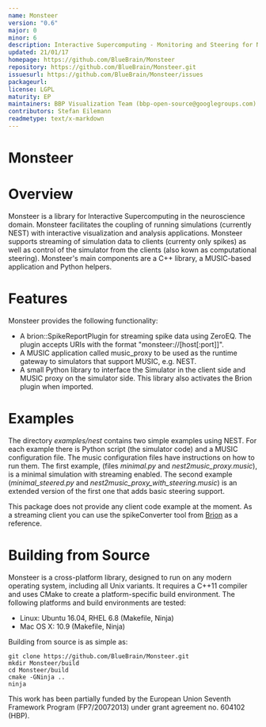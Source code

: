 ```yaml
---
name: Monsteer
version: "0.6"
major: 0
minor: 6
description: Interactive Supercomputing - Monitoring and Steering for NEST simulations
updated: 21/01/17
homepage: https://github.com/BlueBrain/Monsteer
repository: https://github.com/BlueBrain/Monsteer.git
issuesurl: https://github.com/BlueBrain/Monsteer/issues
packageurl: 
license: LGPL
maturity: EP
maintainers: BBP Visualization Team (bbp-open-source@googlegroups.com)
contributors: Stefan Eilemann
readmetype: text/x-markdown
---
```

Monsteer
=======

# Overview

Monsteer is a library for Interactive Supercomputing in the neuroscience
domain. Monsteer facilitates the coupling of running simulations
(currently NEST) with interactive visualization and analysis
applications. Monsteer supports streaming of simulation data to clients
(currenty only spikes) as well as control of the simulator from the
clients (also kown as computational steering). Monsteer's main
components are a C++ library, a MUSIC-based application and Python
helpers.

# Features

Monsteer provides the following functionality:
* A brion::SpikeReportPlugin for streaming spike data using ZeroEQ. The
  plugin accepts URIs with the format "monsteer://[host[:port]]".
* A MUSIC application called music_proxy to be used as the runtime gateway
  to simulators that support MUSIC, e.g. NEST.
* A small Python library to interface the Simulator in the client side and
  MUSIC proxy on the simulator side. This library also activates the Brion
  plugin when imported.

# Examples

The directory *examples/nest* contains two simple examples using NEST. For each
example there is Python script (the simulator code) and a MUSIC configuration
file. The music configuration files have instructions on how to run them. The
first example, (files *minimal.py* and *nest2music_proxy.music*), is a minimal
simulation with streaming enabled. The second example (*minimal_steered.py*
and *nest2music_proxy_with_steering.music*) is an extended version of the
first one that adds basic steering support.

This package does not provide any client code example at the moment. As a
streaming client you can use the spikeConverter tool from
[Brion](https://github.com/BlueBrain/Brion.git) as a reference.

# Building from Source

Monsteer is a cross-platform library, designed to run on any modern operating
system, including all Unix variants. It requires a C++11 compiler and uses CMake
to create a platform-specific build environment. The following platforms and
build environments are tested:

* Linux: Ubuntu 16.04, RHEL 6.8 (Makefile, Ninja)
* Mac OS X: 10.9 (Makefile, Ninja)

Building from source is as simple as:

    git clone https://github.com/BlueBrain/Monsteer.git
    mkdir Monsteer/build
    cd Monsteer/build
    cmake -GNinja ..
    ninja

This work has been partially funded by the European Union Seventh Framework Program (FP7/2007­2013) under grant agreement no. 604102 (HBP).

